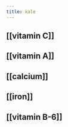 ```yaml
---
title: kale
---
```


## [[vitamin C]] 

## [[vitamin A]]
## [[calcium]]
## [[iron]]
## [[vitamin B-6]]
